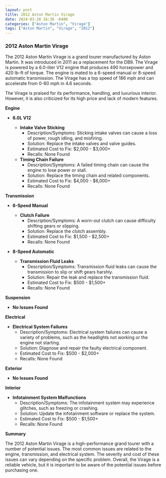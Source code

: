 ```yaml
---
layout: post
title: 2012 Aston Martin Virage
date: 2024-03-28 16:36 -0400
categories: ["Aston Martin", "Virage"]
tags: ["Aston Martin", "Virage", "2012"]
---
```

### 2012 Aston Martin Virage

 The 2012 Aston Martin Virage is a grand tourer manufactured by Aston Martin. It was introduced in 2011 as a replacement for the DB9. The Virage is powered by a 6.0-liter V12 engine that produces 490 horsepower and 420 lb-ft of torque. The engine is mated to a 6-speed manual or 8-speed automatic transmission. The Virage has a top speed of 186 mph and can accelerate from 0-60 mph in 4.6 seconds.

The Virage is praised for its performance, handling, and luxurious interior. However, it is also criticized for its high price and lack of modern features.

**Engine**

* **6.0L V12**

  * **Intake Valve Sticking**
    * Description/Symptoms: Sticking intake valves can cause a loss of power, rough idling, and misfiring.
    * Solution: Replace the intake valves and valve guides.
    * Estimated Cost to Fix: $2,000 - $3,000+
    * Recalls: None Found
  * **Timing Chain Failure**
    * Description/Symptoms: A failed timing chain can cause the engine to lose power or stall.
    * Solution: Replace the timing chain and related components.
    * Estimated Cost to Fix: $4,000 - $6,000+
    * Recalls: None Found

**Transmission**

* **6-Speed Manual**

  * **Clutch Failure**
    * Description/Symptoms: A worn-out clutch can cause difficulty shifting gears or slipping.
    * Solution: Replace the clutch assembly.
    * Estimated Cost to Fix: $1,500 - $2,500+
    * Recalls: None Found

* **8-Speed Automatic**

  * **Transmission Fluid Leaks**
    * Description/Symptoms: Transmission fluid leaks can cause the transmission to slip or shift gears harshly.
    * Solution: Repair the leak and replace the transmission fluid.
    * Estimated Cost to Fix: $500 - $1,500+
    * Recalls: None Found

**Suspension**

* **No Issues Found**

**Electrical**

* **Electrical System Failures**
  * Description/Symptoms: Electrical system failures can cause a variety of problems, such as the headlights not working or the engine not starting.
  * Solution: Diagnose and repair the faulty electrical component.
  * Estimated Cost to Fix: $500 - $2,000+
  * Recalls: None Found

**Exterior**

* **No Issues Found**

**Interior**

* **Infotainment System Malfunctions**
  * Description/Symptoms: The infotainment system may experience glitches, such as freezing or crashing.
  * Solution: Update the infotainment software or replace the system.
  * Estimated Cost to Fix: $500 - $1,500+
  * Recalls: None Found

**Summary**

The 2012 Aston Martin Virage is a high-performance grand tourer with a number of potential issues. The most common issues are related to the engine, transmission, and electrical system. The severity and cost of these issues can vary depending on the specific problem. Overall, the Virage is a reliable vehicle, but it is important to be aware of the potential issues before purchasing one.
